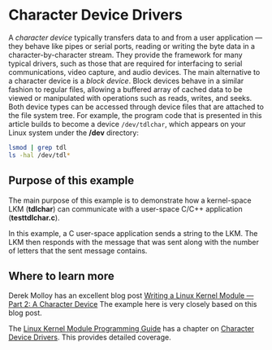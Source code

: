 # Character Device Drivers
A *character device* typically transfers data to and from a user application —
they behave like pipes or serial ports, reading or writing the byte data in a
character-by-character stream.  They provide the framework for many typical
drivers, such as those that are required for interfacing to serial communications,
video capture, and audio devices. The main alternative to a character device is
a *block device*. Block devices behave in a similar fashion to regular files,
allowing a buffered array of cached data to be viewed or manipulated with
operations such as reads, writes, and seeks. Both device types can be accessed
through device files that are attached to the file system tree. For example, the
program code that is presented in this article builds to become a device
``/dev/tdlchar``, which appears on your Linux system under the **/dev** directory:

```bash
lsmod | grep tdl
ls -hal /dev/tdl*
```

## Purpose of this example
The main purpose of this example is to demonstrate how a kernel-space LKM (**tdlchar**)
can communicate with a user-space C/C++ application (**testtdlchar.c**).

In this example, a C user-space application sends a string to the LKM. The LKM
then responds with the message that was sent along with the number of letters
that the sent message contains.


## Where to learn more
Derek Molloy has an excellent blog post [Writing a Linux Kernel Module — Part 2: A Character Device](http://derekmolloy.ie/writing-a-linux-kernel-module-part-2-a-character-device/)
The example here is very closely based on this blog post.

The [Linux Kernel Module Programming Guide](http://www.tldp.org/LDP/lkmpg/2.6/html/index.html)
has a chapter on [Character Device Drivers](http://www.tldp.org/LDP/lkmpg/2.6/html/x569.html).
This provides detailed coverage.
